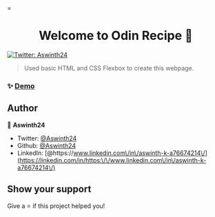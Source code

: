 =
<h1 align="center">Welcome to Odin Recipe 👋</h1>
<p>
  <a href="https://twitter.com/Aswinth24" target="_blank">
    <img alt="Twitter: Aswinth24" src="https://img.shields.io/twitter/follow/Aswinth24.svg?style=social" />
  </a>
</p>

> Used basic HTML and CSS Flexbox to create this webpage. 

### ✨ [Demo](https://github.com/Aswinth24/Recipe_WebPage.git)

## Author

👤 **Aswinth24**

* Twitter: [@Aswinth24](https://twitter.com/Aswinth24)
* Github: [@Aswinth24](https://github.com/Aswinth24)
* LinkedIn: [@https:\/\/www.linkedin.com\/in\/aswinth-k-a76674214\/](https://linkedin.com/in/https:\/\/www.linkedin.com\/in\/aswinth-k-a76674214\/)

## Show your support

Give a ⭐️ if this project helped you!


